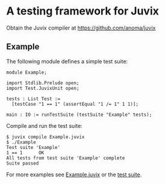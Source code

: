 # A testing framework for Juvix

Obtain the Juvix compiler at https://github.com/anoma/juvix

## Example

The following module defines a simple test suite:

```
module Example;

import Stdlib.Prelude open;
import Test.JuvixUnit open;

tests : List Test :=
  [testCase "1 == 1" (assertEqual "1 /= 1" 1 1)];

main : IO := runTestSuite (testSuite "Example" tests);
```

Compile and run the test suite:

``` shell
$ juvix compile Example.juvix
$ ./Example
Test suite 'Example'
1 == 1		OK
All tests from test suite 'Example' complete
Suite passed
```

For more examples see [Example.juvix](Example.juvix) or the [test suite](./tests).
